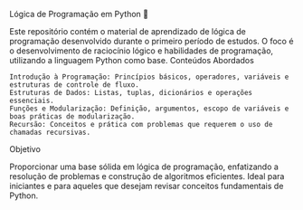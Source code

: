 Lógica de Programação em Python 🐍

Este repositório contém o material de aprendizado de lógica de programação desenvolvido durante o primeiro período de estudos. O foco é o desenvolvimento de raciocínio lógico e habilidades de programação, utilizando a linguagem Python como base.
Conteúdos Abordados

    Introdução à Programação: Princípios básicos, operadores, variáveis e estruturas de controle de fluxo.
    Estruturas de Dados: Listas, tuplas, dicionários e operações essenciais.
    Funções e Modularização: Definição, argumentos, escopo de variáveis e boas práticas de modularização.
    Recursão: Conceitos e prática com problemas que requerem o uso de chamadas recursivas.

Objetivo

Proporcionar uma base sólida em lógica de programação, enfatizando a resolução de problemas e construção de algoritmos eficientes. Ideal para iniciantes e para aqueles que desejam revisar conceitos fundamentais de Python.
